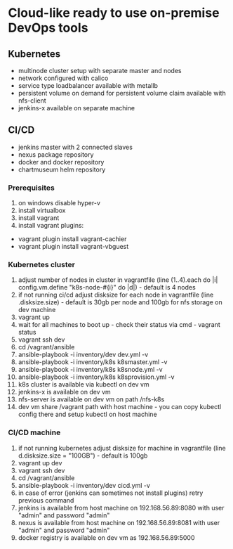 # Cloud-like ready to use on-premise DevOps tools

## Kubernetes
- multinode cluster setup with separate master and nodes
- network configured with calico
- service type loadbalancer available with metallb
- persistent volume on demand for persistent volume claim available with nfs-client
- jenkins-x available on separate machine

## CI/CD
- jenkins master with 2 connected slaves
- nexus package repository
- docker and docker repository
- chartmuseum helm repository

### Prerequisites
1) on windows disable hyper-v
2) install virtualbox
3) install vagrant
4) install vagrant plugins:
  - vagrant plugin install vagrant-cachier
  - vagrant plugin install vagrant-vbguest

### Kubernetes cluster
1) adjust number of nodes in cluster in vagrantfile (line (1..4).each do |i| config.vm.define "k8s-node-#{i}" do |d|) - default is 4 nodes
2) if not running ci/cd adjust disksize for each node in vagrantfile (line .disksize.size) - default is 30gb per node and 100gb for nfs storage on dev machine
3) vagrant up
4) wait for all machines to boot up - check their status via cmd - vagrant status
5) vagrant ssh dev
6) cd /vagrant/ansible
7) ansible-playbook -i inventory/dev dev.yml -v
8) ansible-playbook -i inventory/k8s k8smaster.yml -v
9) ansible-playbook -i inventory/k8s k8snode.yml -v
10) ansible-playbook -i inventory/k8s k8sprovision.yml -v
11) k8s cluster is available via kubectl on dev vm
12) jenkins-x is available on dev vm
13) nfs-server is available on dev vm on path /nfs-k8s
12) dev vm share /vagrant path with host machine - you can copy kubectl config there and setup kubectl on host machine

### CI/CD machine
1) if not running kubernetes adjust disksize for machine in vagrantfile (line d.disksize.size = "100GB") - default is 100gb
2) vagrant up dev
3) vagrant ssh dev
4) cd /vagrant/ansible
5) ansible-playbook -i inventory/dev cicd.yml -v
6) in case of error (jenkins can sometimes not install plugins) retry previous command
7) jenkins is available from host machine on 192.168.56.89:8080 with user "admin" and password "admin"
8) nexus is available from host machine on 192.168.56.89:8081 with user "admin" and password "admin"
9) docker registry is available on dev vm as 192.168.56.89:5000
